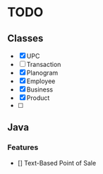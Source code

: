 # TODO


## Classes
- [x] UPC
- [ ] Transaction
- [x] Planogram
- [x] Employee
- [x] Business
- [x] Product
- [ ] 

## Java
### Features
- [] Text-Based Point of Sale
